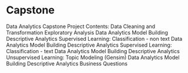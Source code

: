 # Capstone
Data Analytics Capstone Project
Contents:
Data Cleaning and Transformation
Exploratory Analysis
Data Analytics Model Building Descriptive Analytics Supervised Learning: Classification - non text
Data Analytics Model Building Descriptive Analytics Supervised Learning: Classification - text
Data Analytics Model Building Descriptive Analytics Unsupervised Learning: Topic Modeling (Gensim)
Data Analytics Model Building Descriptive Analytics
Business Questions
